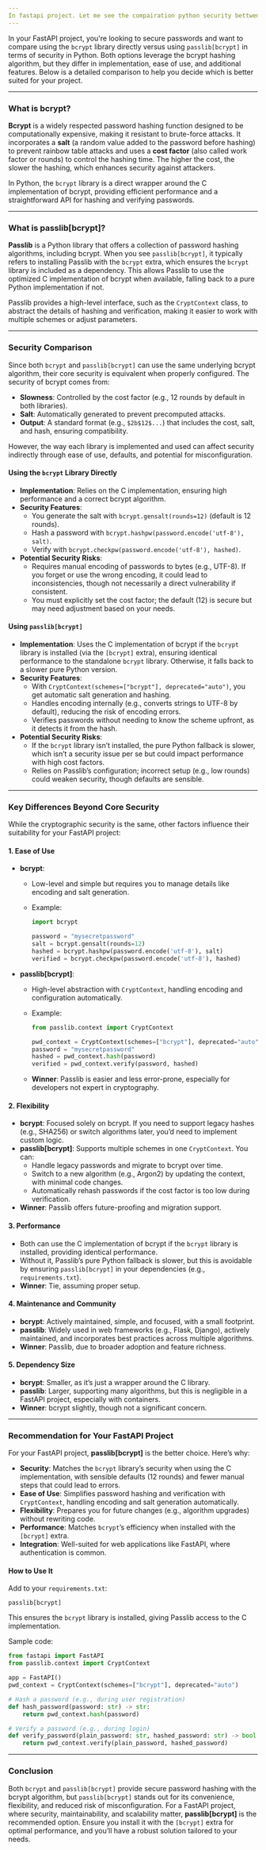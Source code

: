 ```yaml
---
In fastapi project. Let me see the compairation python security bettwen bcrypt with passlib[bcrypt].
---
```


In your FastAPI project, you're looking to secure passwords and want to compare using the `bcrypt` library directly versus using `passlib[bcrypt]` in terms of security in Python. Both options leverage the bcrypt hashing algorithm, but they differ in implementation, ease of use, and additional features. Below is a detailed comparison to help you decide which is better suited for your project.

---

### What is bcrypt?

**Bcrypt** is a widely respected password hashing function designed to be computationally expensive, making it resistant to brute-force attacks. It incorporates a **salt** (a random value added to the password before hashing) to prevent rainbow table attacks and uses a **cost factor** (also called work factor or rounds) to control the hashing time. The higher the cost, the slower the hashing, which enhances security against attackers.

In Python, the `bcrypt` library is a direct wrapper around the C implementation of bcrypt, providing efficient performance and a straightforward API for hashing and verifying passwords.

---

### What is passlib[bcrypt]?

**Passlib** is a Python library that offers a collection of password hashing algorithms, including bcrypt. When you see `passlib[bcrypt]`, it typically refers to installing Passlib with the `bcrypt` extra, which ensures the `bcrypt` library is included as a dependency. This allows Passlib to use the optimized C implementation of bcrypt when available, falling back to a pure Python implementation if not.

Passlib provides a high-level interface, such as the `CryptContext` class, to abstract the details of hashing and verification, making it easier to work with multiple schemes or adjust parameters.

---

### Security Comparison

Since both `bcrypt` and `passlib[bcrypt]` can use the same underlying bcrypt algorithm, their core security is equivalent when properly configured. The security of bcrypt comes from:

- **Slowness**: Controlled by the cost factor (e.g., 12 rounds by default in both libraries).
- **Salt**: Automatically generated to prevent precomputed attacks.
- **Output**: A standard format (e.g., `$2b$12$...`) that includes the cost, salt, and hash, ensuring compatibility.

However, the way each library is implemented and used can affect security indirectly through ease of use, defaults, and potential for misconfiguration.

#### Using the `bcrypt` Library Directly

- **Implementation**: Relies on the C implementation, ensuring high performance and a correct bcrypt algorithm.
- **Security Features**:
  - You generate the salt with `bcrypt.gensalt(rounds=12)` (default is 12 rounds).
  - Hash a password with `bcrypt.hashpw(password.encode('utf-8'), salt)`.
  - Verify with `bcrypt.checkpw(password.encode('utf-8'), hashed)`.
- **Potential Security Risks**:
  - Requires manual encoding of passwords to bytes (e.g., UTF-8). If you forget or use the wrong encoding, it could lead to inconsistencies, though not necessarily a direct vulnerability if consistent.
  - You must explicitly set the cost factor; the default (12) is secure but may need adjustment based on your needs.

#### Using `passlib[bcrypt]`

- **Implementation**: Uses the C implementation of bcrypt if the `bcrypt` library is installed (via the `[bcrypt]` extra), ensuring identical performance to the standalone `bcrypt` library. Otherwise, it falls back to a slower pure Python version.
- **Security Features**:
  - With `CryptContext(schemes=["bcrypt"], deprecated="auto")`, you get automatic salt generation and hashing.
  - Handles encoding internally (e.g., converts strings to UTF-8 by default), reducing the risk of encoding errors.
  - Verifies passwords without needing to know the scheme upfront, as it detects it from the hash.
- **Potential Security Risks**:
  - If the `bcrypt` library isn’t installed, the pure Python fallback is slower, which isn’t a security issue per se but could impact performance with high cost factors.
  - Relies on Passlib’s configuration; incorrect setup (e.g., low rounds) could weaken security, though defaults are sensible.

---

### Key Differences Beyond Core Security

While the cryptographic security is the same, other factors influence their suitability for your FastAPI project:

#### 1. Ease of Use

- **bcrypt**:

  - Low-level and simple but requires you to manage details like encoding and salt generation.
  - Example:

    ```python
    import bcrypt

    password = "mysecretpassword"
    salt = bcrypt.gensalt(rounds=12)
    hashed = bcrypt.hashpw(password.encode('utf-8'), salt)
    verified = bcrypt.checkpw(password.encode('utf-8'), hashed)
    ```

- **passlib[bcrypt]**:

  - High-level abstraction with `CryptContext`, handling encoding and configuration automatically.
  - Example:

    ```python
    from passlib.context import CryptContext

    pwd_context = CryptContext(schemes=["bcrypt"], deprecated="auto")
    password = "mysecretpassword"
    hashed = pwd_context.hash(password)
    verified = pwd_context.verify(password, hashed)
    ```

  - **Winner**: Passlib is easier and less error-prone, especially for developers not expert in cryptography.

#### 2. Flexibility

- **bcrypt**: Focused solely on bcrypt. If you need to support legacy hashes (e.g., SHA256) or switch algorithms later, you’d need to implement custom logic.
- **passlib[bcrypt]**: Supports multiple schemes in one `CryptContext`. You can:
  - Handle legacy passwords and migrate to bcrypt over time.
  - Switch to a new algorithm (e.g., Argon2) by updating the context, with minimal code changes.
  - Automatically rehash passwords if the cost factor is too low during verification.
- **Winner**: Passlib offers future-proofing and migration support.

#### 3. Performance

- Both can use the C implementation of bcrypt if the `bcrypt` library is installed, providing identical performance.
- Without it, Passlib’s pure Python fallback is slower, but this is avoidable by ensuring `passlib[bcrypt]` in your dependencies (e.g., `requirements.txt`).
- **Winner**: Tie, assuming proper setup.

#### 4. Maintenance and Community

- **bcrypt**: Actively maintained, simple, and focused, with a small footprint.
- **passlib**: Widely used in web frameworks (e.g., Flask, Django), actively maintained, and incorporates best practices across multiple algorithms.
- **Winner**: Passlib, due to broader adoption and feature richness.

#### 5. Dependency Size

- **bcrypt**: Smaller, as it’s just a wrapper around the C library.
- **passlib**: Larger, supporting many algorithms, but this is negligible in a FastAPI project, especially with containers.
- **Winner**: bcrypt slightly, though not a significant concern.

---

### Recommendation for Your FastAPI Project

For your FastAPI project, **passlib[bcrypt]** is the better choice. Here’s why:

- **Security**: Matches the `bcrypt` library’s security when using the C implementation, with sensible defaults (12 rounds) and fewer manual steps that could lead to errors.
- **Ease of Use**: Simplifies password hashing and verification with `CryptContext`, handling encoding and salt generation automatically.
- **Flexibility**: Prepares you for future changes (e.g., algorithm upgrades) without rewriting code.
- **Performance**: Matches `bcrypt`’s efficiency when installed with the `[bcrypt]` extra.
- **Integration**: Well-suited for web applications like FastAPI, where authentication is common.

#### How to Use It

Add to your `requirements.txt`:

```
passlib[bcrypt]
```

This ensures the `bcrypt` library is installed, giving Passlib access to the C implementation.

Sample code:

```python
from fastapi import FastAPI
from passlib.context import CryptContext

app = FastAPI()
pwd_context = CryptContext(schemes=["bcrypt"], deprecated="auto")

# Hash a password (e.g., during user registration)
def hash_password(password: str) -> str:
    return pwd_context.hash(password)

# Verify a password (e.g., during login)
def verify_password(plain_password: str, hashed_password: str) -> bool:
    return pwd_context.verify(plain_password, hashed_password)
```

---

### Conclusion

Both `bcrypt` and `passlib[bcrypt]` provide secure password hashing with the bcrypt algorithm, but `passlib[bcrypt]` stands out for its convenience, flexibility, and reduced risk of misconfiguration. For a FastAPI project, where security, maintainability, and scalability matter, **passlib[bcrypt]** is the recommended option. Ensure you install it with the `[bcrypt]` extra for optimal performance, and you’ll have a robust solution tailored to your needs.
